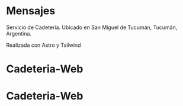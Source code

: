 # Mensajes

Servicio de Cadetería. Ubicado en San Miguel de Tucumán, Tucumán, Argentina.

Realizada con Astro y Tailwind
# Cadeteria-Web
# Cadeteria-Web
